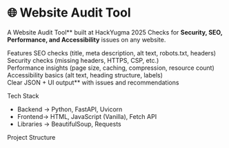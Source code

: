 # 🌐 Website Audit Tool  

A Website Audit Tool** built at HackYugma 2025 
Checks for **Security, SEO, Performance, and Accessibility** issues on any website.  



Features
SEO checks (title, meta description, alt text, robots.txt, headers)  
Security checks (missing headers, HTTPS, CSP, etc.)  
Performance insights (page size, caching, compression, resource count)  
Accessibility basics (alt text, heading structure, labels)  
Clear JSON + UI output** with issues and recommendations  



Tech Stack
- Backend → Python, FastAPI, Uvicorn  
- Frontend→ HTML, JavaScript (Vanilla), Fetch API  
- Libraries → BeautifulSoup, Requests  


Project Structure

